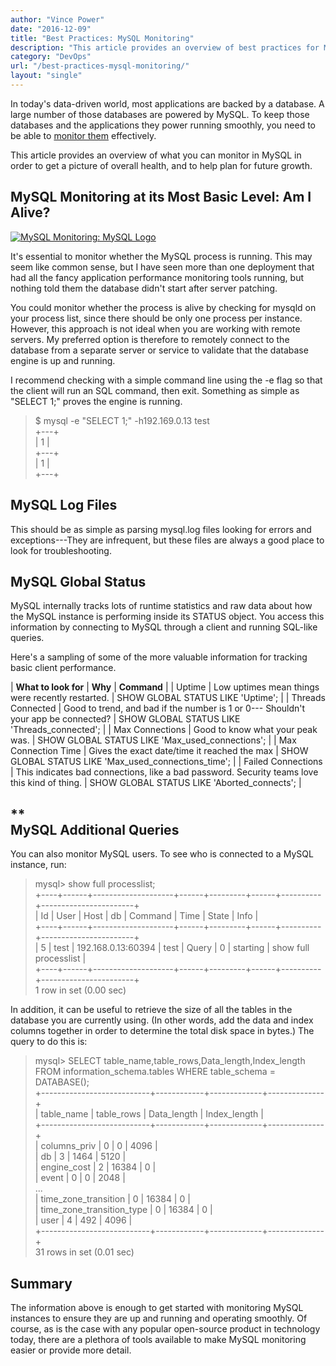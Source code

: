 ```yaml
---
author: "Vince Power"
date: "2016-12-09"
title: "Best Practices: MySQL Monitoring"
description: "This article provides an overview of best practices for MySQL monitoring to get a picture of overall health, and to help plan for future growth."
category: "DevOps"
url: "/best-practices-mysql-monitoring/"
layout: "single"
---
```



In today's data-driven world, most applications are backed by a database. A large number of those databases are powered by MySQL. To keep those databases and the applications they power running smoothly, you need to be able to [monitor them](https://www.metricly.com/product) effectively.

This article provides an overview of what you can monitor in MySQL in order to get a picture of overall health, and to help plan for future growth.

MySQL Monitoring at its Most Basic Level: Am I Alive?
-----------------------------------------------------

[![MySQL Monitoring: MySQL Logo](https://www.metricly.com/wp-content/uploads/2017/07/MySQLlogo.png)](https://www.metricly.com/wp-content/uploads/2017/07/MySQLlogo.png)

It's essential to monitor whether the MySQL process is running. This may seem like common sense, but I have seen more than one deployment that had all the fancy application performance monitoring tools running, but nothing told them the database didn't start after server patching.

You could monitor whether the process is alive by checking for mysqld on your process list, since there should be only one process per instance. However, this approach is not ideal when you are working with remote servers. My preferred option is therefore to remotely connect to the database from a separate server or service to validate that the database engine is up and running.

I recommend checking with a simple command line using the -e flag so that the client will run an SQL command, then exit. Something as simple as "SELECT 1;" proves the engine is running.

> $ mysql -e "SELECT 1;" -h192.169.0.13 test\
> +---+\
> | 1 |\
> +---+\
> | 1 |\
> +---+

MySQL Log Files
---------------

This should be as simple as parsing mysql.log files looking for errors and exceptions---They are infrequent, but these files are always a good place to look for troubleshooting.

MySQL Global Status
-------------------

MySQL internally tracks lots of runtime statistics and raw data about how the MySQL instance is performing inside its STATUS object. You access this information by connecting to MySQL through a client and running SQL-like queries.

Here's a sampling of some of the more valuable information for tracking basic client performance.

| **What to look for** | **Why** | **Command** |
| Uptime | Low uptimes mean things were recently restarted. | SHOW GLOBAL STATUS LIKE 'Uptime'; |
| Threads Connected | Good to trend, and bad if the number is 1 or 0--- Shouldn't your app be connected? | SHOW GLOBAL STATUS LIKE 'Threads_connected'; |
| Max Connections | Good to know what your peak was. | SHOW GLOBAL STATUS LIKE 'Max_used_connections'; |
| Max Connection Time | Gives the exact date/time it reached the max | SHOW GLOBAL STATUS LIKE 'Max_used_connections_time'; |
| Failed Connections | This indicates bad connections, like a bad password. Security teams love this kind of thing. | SHOW GLOBAL STATUS LIKE 'Aborted_connects'; |

**\
**MySQL Additional Queries**
------------------------------

You can also monitor MySQL users. To see who is connected to a MySQL instance, run:

> mysql> show full processlist;\
> +----+------+--------------------+------+---------+------+----------+-----------------------+\
> | Id | User | Host               | db   | Command | Time | State    | Info                  |\
> +----+------+--------------------+------+---------+------+----------+-----------------------+\
> |  5 | test | 192.168.0.13:60394 | test | Query   |    0 | starting | show full processlist |\
> +----+------+--------------------+------+---------+------+----------+-----------------------+\
> 1 row in set (0.00 sec)

In addition, it can be useful to retrieve the size of all the tables in the database you are currently using. (In other words, add the data and index columns together in order to determine the total disk space in bytes.) The query to do this is:

> mysql> SELECT table_name,table_rows,Data_length,Index_length FROM information_schema.tables WHERE table_schema = DATABASE();\
> +---------------------------+------------+-------------+--------------+\
> | table_name                | table_rows | Data_length | Index_length |\
> +---------------------------+------------+-------------+--------------+\
> | columns_priv              |          0 |           0 |         4096 |\
> | db                        |          3 |        1464 |         5120 |\
> | engine_cost               |          2 |       16384 |            0 |\
> | event                     |          0 |           0 |         2048 |\
> ...\
> | time_zone_transition      |          0 |       16384 |            0 |\
> | time_zone_transition_type |          0 |       16384 |            0 |\
> | user                      |          4 |         492 |         4096 |\
> +---------------------------+------------+-------------+--------------+\
> 31 rows in set (0.01 sec)

Summary
-------

The information above is enough to get started with monitoring MySQL instances to ensure they are up and running and operating smoothly. Of course, as is the case with any popular open-source product in technology today, there are a plethora of tools available to make MySQL monitoring easier or provide more detail.
